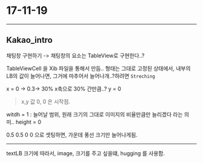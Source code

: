 # 17-11-19 

---

## Kakao_intro

채팅창 구현하기 -> 채팅창의 요소는 TableView로 구현한다..?

TableViewCell 을 Xib 파일을 통해서 만듬.. 
형태는 그대로 고정된 상태에서, 내부의 LB의 값이 늘어나면, 그거에 마추어서 늘어나개..?하려면 `Streching`

x = 0 -> 0.3-> 30% x축으로 30% 간만큼..?
y = 0

> x,y 값 0, 0 은 시작점.

witdh = 1 : 늘어날 범위, 원래 크기의 그대로 이미지의 비율만큼만 늘리겠다 라는 의미..
height = 0

0.5 0.5 
0   0    으로 셋팅하면, 가운데 풍선 크기만 늘어나게됨.

---

textLB 크기에 따라서, image, 크기를 주고 싶을떄, hugging 를 사용함.